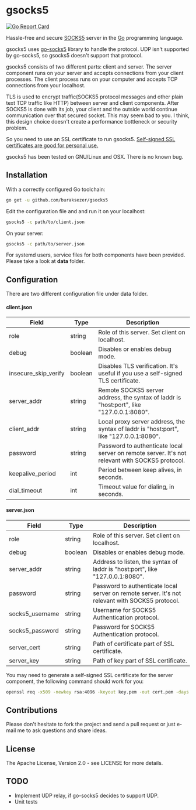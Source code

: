 gsocks5
=======

[![Go Report Card](https://goreportcard.com/badge/github.com/buraksezer/gsocks5)](https://goreportcard.com/report/github.com/buraksezer/gsocks5)

Hassle-free and secure [SOCKS5](https://en.wikipedia.org/wiki/SOCKS) server in the [Go](https://golang.org) programming language.

gsocks5 uses [go-socks5](https://github.com/armon/go-socks5) library to handle the protocol. UDP isn't supported by go-socks5, so gsocks5 doesn't support that protocol.

gsocks5 consists of two different parts: client and server. The server component runs on your server and accepts connections from your client processes. The client process runs on your computer and accepts TCP connections from your localhost.

TLS is used to encrypt traffic(SOCKS5 protocol messages and other plain text TCP traffic like HTTP) between server and client components. After SOCKS5 is done with its job, your client and the outside world continue communication over that secured socket. This may seem bad to you. I think, this design choice doesn't create a performance bottleneck or security problem.

So you need to use an SSL certificate to run gsocks5. [Self-signed SSL certificates are good for personal use.](https://security.stackexchange.com/a/68339)

gsocks5 has been tested on GNU/Linux and OSX. There is no known bug.

Installation
------------
With a correctly configured Go toolchain:

```sh
go get -u github.com/buraksezer/gsocks5
```

Edit the configuration file and and run it on your localhost:

```sh
gsocks5 -c path/to/client.json
```

On your server:

```sh
gsocks5 -c path/to/server.json
```

For systemd users, service files for both components have been provided. Please take a look at **data** folder.

Configuration
-------------
There are two different configuration file under data folder. 

#### client.json

Field        |  Type   | Description
------------ | ------- |-------------
role | string | Role of this server. Set client on localhost.
debug | boolean | Disables or enables debug mode.
insecure_skip_verify | boolean | Disables TLS verification. It's useful if you use a self-signed TLS certificate.
server_addr | string | Remote SOCKS5 server address, the syntax of laddr is "host:port", like "127.0.0.1:8080".
client_addr | string | Local proxy server address, the syntax of laddr is "host:port", like "127.0.0.1:8080".
password | string| Password to authenticate local server on remote server. It's not relevant with SOCKS5 protocol. 
keepalive_period | int | Period between keep alives, in seconds.
dial_timeout | int | Timeout value for dialing, in seconds.

#### server.json

Field        |  Type   | Description
------------ | ------- |-------------
role | string | Role of this server. Set client on localhost.
debug | boolean | Disables or enables debug mode.
server_addr | string | Address to listen, the syntax of laddr is "host:port", like "127.0.0.1:8080".
password | string | Password to authenticate local server on remote server. It's not relevant with SOCKS5 protocol. 
socks5_username | string | Username for SOCKS5 Authentication protocol.
socks5_password | string | Password for SOCKS5 Authentication protocol.
server_cert | string | Path of certificate part of SSL certificate.
server_key | string | Path of key part of SSL certificate.

You may need to generate a self-signed SSL certificate for the server component, the following command should work for  you:

```sh
openssl req -x509 -newkey rsa:4096 -keyout key.pem -out cert.pem -days 365
```

Contributions
-------------
Please don't hesitate to fork the project and send a pull request or just e-mail me to ask questions and share ideas.

License
-------
The Apache License, Version 2.0 - see LICENSE for more details.

TODO
----
* Implement UDP relay, if go-socks5 decides to support UDP.
* Unit tests
